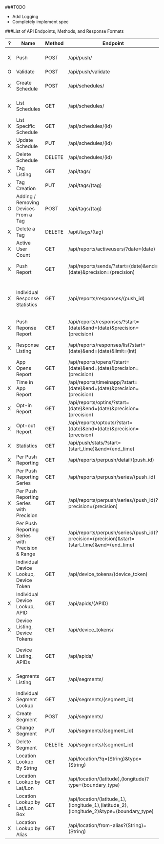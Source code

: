 ###TODO

* Add Logging
* Completely implement spec
  
###List of API Endpoints, Methods, and Response Formats

| ? | Name | Method | Endpoint  | Reponse Format   |
| ------------ | ---- | ------ | --------- | ---------------  |
| X | Push | POST | /api/push/ | { "ok" : boolean, "operation_id" : UUID, "push_ids" : [] }  |
| O | Validate | POST | /api/push/validate | Rely on Status Codes. |
| X | Create Schedule | POST | /api/schedules/ | { "ok":boolean, "operation_id" : UUID, "schedule_urls" : [] } |
| X | List Schedules | GET | /api/schedules/ | { "ok":boolean, "count" : integer, "schedules" : [] } |
| X | List Specific Schedule | GET | /api/schedules/(id) | { "name" : String, "schedule" : {}, "push" : {} } |
| X | Update Schedule | PUT | /api/schedules/(id) | { "ok": boolean, "operation_id" : UUID } |
| X | Delete Schedule | DELETE | /api/schedules/(id) | Rely on Status Codes |
| X | Tag Listing | GET | /api/tags/ | { "tags": [] } |
| X | Tag Creation | PUT | /api/tags/(tag) | Rely on Status Code. |
| O | Adding / Removing Devices From a Tag | POST | /api/tags/(tag) | Rely on Status Code. |
| X | Delete a Tag | DELETE | /apit/tags/(tag) | Rely on Status Code. |
| X | Active User Count | GET | /api/reports/activeusers/?date=(date) | { "android" : integer, "ios" : integer } |
| X | Push Report | GET | /api/reports/sends/?start=(date)&end=(date)&precision=(precision) | { "sends" : [], "next_page" : String, "prev_page" : String }
| X | Individual Response Statistics | GET | /api/reports/responses/(push_id) | { "push_uuid": UUID , "direct_responses": integer , "sends": integer , "push_type": "UNICAST_PUSH", "push_time": Date() } |
| X | Push Reponse Report | GET | /api/reports/responses/?start=(date)&end=(date)&precision=(precision) | { "responses" : [], "next_page" : String, "prev_page" : String }
| X | Response Listing | GET | /api/reports/responses/list?start=(date)&end=(date)&limit=(int) | { "pushes" : [], "next_page" : String, "prev_page" : String }
| X | App Opens Report | GET | /api/reports/opens/?start=(date)&end=(date)&precision=(precision) | { "opens" : [] , "next_page" : String, "prev_page" : String }
| X | Time in App Report | GET | /api/reports/timeinapp/?start=(date)&end=(date)&precision=(precision) | "timeinapp" : [], "next_page" : String, "prev_page" : String }
| X | Opt-in Report | GET | /api/reports/optins/?start=(date)&end=(date)&precision=(precision) | { "optins" : [], "next_page" : String, "prev_page" : String }
| X | Opt-out Report | GET | /api/reports/optouts/?start=(date)&end=(date)&precision=(precision) | { "optouts" : [] , "next_page" : String, "prev_page" : String }
| X | Statistics | GET | /api/push/stats/?start=(start_time)&end=(end_time) | Not documented. |
| X | Per Push Reporting | GET | /api/reports/perpush/detail/(push_id) | {} |
| X | Per Push Reporting Series | GET | /api/reports/perpush/series/(push_id) | {} |
| X | Per Push Reporting Series with Precision | GET | /api/reports/perpush/series/(push_id)?precision=(precision) | {} |
| X | Per Push Reporting Series with Precision & Range | GET | /api/reports/perpush/series/(push_id)?precision=(precision)&start=(start_time)&end=(end_time) | {} |
| X | Individual Device Lookup, Device Token | GET | /api/device_tokens/(device_token) | {} |
| X | Individual Device Lookup, APID | GET | /api/apids/(APID) | {} |
| X | Device Listing, Device Tokens | GET | /api/device_tokens/ | { "device_tokens" : [], "next_page" : String, "device_tokens_count" : integer }
| X | Device Listing, APIDs | GET | /api/apids/ | { "apids" : [], "next_page" : String, "device_tokens_count" : integer }
| X | Segments Listing | GET | /api/segments/ | { "segments" : [], "next_page" : String, "prev_page" : String }
| X | Individual Segment Lookup | GET | /api/segments/(segment_id) | {} |
| X | Create Segment | POST | /api/segments/ | Rely on Status Codes |
| X | Change Segment | PUT | /api/segments/(segment_id) | Rely on Status Codes. |
| X | Delete Segment | DELETE | /api/segments/(segment_id) | Rely on Status Codes. |
| X | Location Lookup By String | GET | /api/location/?q=(String)&type=(String) | { "features" : [] } |
| x | Location Lookup by Lat/Lon | GET | /api/location/(latitude),(longitude)?type=(boundary_type) | { "features" : [] } |
| x | Location Lookup by Lat/Lon Box | GET | /api/location/(latitude_1),(longitude_1),(latitude_2),(longitude_2)&type=(boundary_type) | { "features" : [] } |
| X | Location Lookup by Alias | GET | /api/location/from-alias?(String)=(String) | {} |

